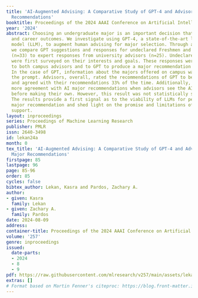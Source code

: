 ```yaml
---
title: 'AI-Augmented Advising: A Comparative Study of GPT-4 and Advisor-based Major
  Recommendations'
booktitle: Proceedings of the 2024 AAAI Conference on Artificial Intelligence
year: '2024'
abstract: Choosing an undergraduate major is an important decision that impacts academic
  and career outcomes. We investigate using GPT-4, a state-of-the-art large language
  model (LLM), to augment human advising for major selection. Through a 3-phase survey,
  we compare GPT suggestions and responses for undeclared Freshmen and Sophomore students
  (n=33) to expert responses from university advisors (n=25). Undeclared students
  were first surveyed on their interests and goals. These responses were then given
  to both campus advisors and to GPT to produce a major recommendation for each student.
  In the case of GPT, information about the majors offered on campus was added to
  the prompt. Advisors, overall, rated the recommendations of GPT to be highly helpful
  and agreed with their recommendations 33% of the time. Additionally, we observe
  more agreement with AI major recommendations when advisors see the AI recommendations
  before making their own. However, this result was not statistically significant.
  The results provide a first signal as to the viability of LLMs for personalized
  major recommendation and shed light on the promise and limitations of AI for advising
  support.
layout: inproceedings
series: Proceedings of Machine Learning Research
publisher: PMLR
issn: 2640-3498
id: lekan24a
month: 0
tex_title: 'AI-Augmented Advising: A Comparative Study of GPT-4 and Advisor-based
  Major Recommendations'
firstpage: 85
lastpage: 96
page: 85-96
order: 85
cycles: false
bibtex_author: Lekan, Kasra and Pardos, Zachary A.
author:
- given: Kasra
  family: Lekan
- given: Zachary A.
  family: Pardos
date: 2024-08-09
address:
container-title: Proceedings of the 2024 AAAI Conference on Artificial Intelligence
volume: '257'
genre: inproceedings
issued:
  date-parts:
  - 2024
  - 8
  - 9
pdf: https://raw.githubusercontent.com/mlresearch/v257/main/assets/lekan24a/lekan24a.pdf
extras: []
# Format based on Martin Fenner's citeproc: https://blog.front-matter.io/posts/citeproc-yaml-for-bibliographies/
---
```

